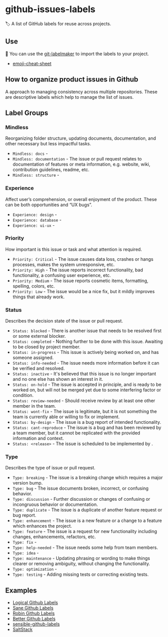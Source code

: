 # github-issues-labels
:label: A list of GitHub labels for reuse across projects.

## Use
:rocket: You can use the [git-labelmaker](https://github.com/himynameisdave/git-labelmaker) to import the labels to your project.

* [emoji-cheat-sheet](https://github.com/ikatyang/emoji-cheat-sheet)

## How to organize product issues in Github
A approach to managing consistency across multiple repositories.
These are descriptive labels which help to manage the list of issues.

## Label Groups

### Mindless
Reorganizing folder structure, updating documents, documentation, and other necessary but less impactful tasks.
* `Mindless: docs` -
* `Mindless: documentation` - The issue or pull request relates to documentation of features or meta information, e.g. website, wiki, contribution guidelines, readme, etc.
* `Mindless: structure` -

### Experience
Affect user’s comprehension, or overall enjoyment of the product. These can be both opportunities and “UX bugs”.
* `Experience: design` -
* `Experience: database` -
* `Experience: ui-ux` -

### Priority
How important is this issue or task and what attention is required.
* `Priority: Critical` - The issue causes data loss, crashes or hangs processes, makes the system unresponsive, etc.
* `Priority: High` - The issue reports incorrect functionality, bad functionality, a confusing user experience, etc.
* `Priority: Medium` - The issue reports cosmetic items, formatting, spelling, colors, etc.
* `Priority: Low` - The issue would be a nice fix, but it mildly improves things that already work.

### Status
Describes the decision state of the issue or pull request.
* `Status: blocked` - There is another issue that needs to be resolved first or some external blocker.
* `Status: completed` - Nothing further to be done with this issue. Awaiting to be closed by project member.
* `Status: in-progress` - This issue is actively being worked on, and has someone assigned.
* `Status: info-needed` - The issue needs more information before it can be verified and resolved.
* `Status: inactive` - It's believed that this issue is no longer important and no one else has shown an interest in it.
* `Status: on-hold` - The issue is accepted in principle, and is ready to be worked on, but will not be merged yet due to some interfering factor or condition.
* `Status: review-needed` - Should receive review by at least one other member in the team.
* `Status: wont-fix` - The issue is legitimate, but it is not something the team is currently able or willing to fix or implement.
* `Status: by-design` - The issue is a bug report of intended functionality.
* `Status: cant-reproduce` - The issue is a bug and has been reviewed by a team member, but it cannot be replicated with the provided information and context. 
* `Status: <release>` - The issue is scheduled to be implemented by <Release>.

### Type
Describes the type of issue or pull request.
* `Type: breaking` - The issue is a breaking change which requires a major version bump.
* `Type: bug` - The issue documents broken, incorrect, or confusing behavior. 
* `Type: discussion` - Further discussion or changes of confusing or incongruous behavior or documentation.
* `Type: duplicate` - The issue is a duplicate of another feature request or bug report.
* `Type: enhancement` - The issue is a new feature or a change to a feature which enhances the project.
* `Type: feature` - The issue is a request for new functionality including changes, enhancements, refactors, etc.
* `Type: fix` -
* `Type: help-needed` - The issue needs some help from team members.
* `Type: idea` -
* `Type: maintenance` - Updating phrasing or wording to make things clearer or removing ambiguity, without changing the functionality.
* `Type: optimization` -
* `Type: testing` - Adding missing tests or correcting existing tests.

## Examples
* [Logical Github Labels](https://seantrane.com/posts/logical-colorful-github-labels-18230/)
* [Sane Github Labels](https://medium.com/@dave_lunny/sane-github-labels-c5d2e6004b63)
* [Robin Github Labels](https://robinpowered.com/blog/best-practice-system-for-organizing-and-tagging-github-issues)
* [Better Github Labels](https://blog.adam-marsden.co.uk/better-github-labels-f1360b43e0a7)
* [sensible-github-labels](https://github.com/Relequestual/sensible-github-labels)
* [SaltStack](https://docs.saltproject.io/en/latest/topics/development/labels.html)
